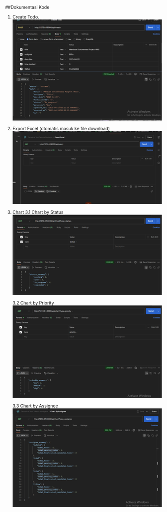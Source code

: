 ##Dokumentasi Kode

1. Create Todo.
    ![alt text](image.png)

2. Export Excel (otomatis masuk ke file download)
    ![alt text](image-1.png)

3. Chart 
    3.1 Chart by Status
    ![alt text](image-2.png)

    3.2 Chart by Priority
    ![alt text](image-3.png)

    3.3 Chart by Assignee
    ![alt text](image-4.png)